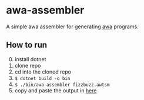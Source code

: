 # awa-assembler

A simple awa assembler for generating [awa](https://github.com/TempTempai/AWA5.0) programs.

## How to run

0. install dotnet
1. clone repo
2. cd into the cloned repo
3. `$ dotnet build -o bin`
4. `$ ./bin/awa-assembler fizzbuzz.awtsm`
5. copy and paste the output in [here](https://temptempai.github.io/AWA5.0/)

